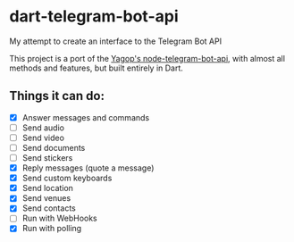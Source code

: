 # dart-telegram-bot-api
My attempt to create an interface to the Telegram Bot API

This project is a port of the [Yagop's node-telegram-bot-api](https://github.com/yagop/node-telegram-bot-api/), with almost all methods and features, but built entirely in Dart.

## Things it can do:

- [x] Answer messages and commands
- [ ] Send audio
- [ ] Send video
- [ ] Send documents
- [ ] Send stickers
- [x] Reply messages (quote a message)
- [x] Send custom keyboards
- [x] Send location
- [x] Send venues
- [x] Send contacts
- [ ] Run with WebHooks
- [x] Run with polling
